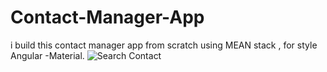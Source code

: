 # Contact-Manager-App
i build this contact manager app from scratch using MEAN stack , for style Angular -Material.
![Search Contact ](https://user-images.githubusercontent.com/93726807/166936586-07b18ea4-9540-4d50-8785-9fb1d85b8843.jpg)
